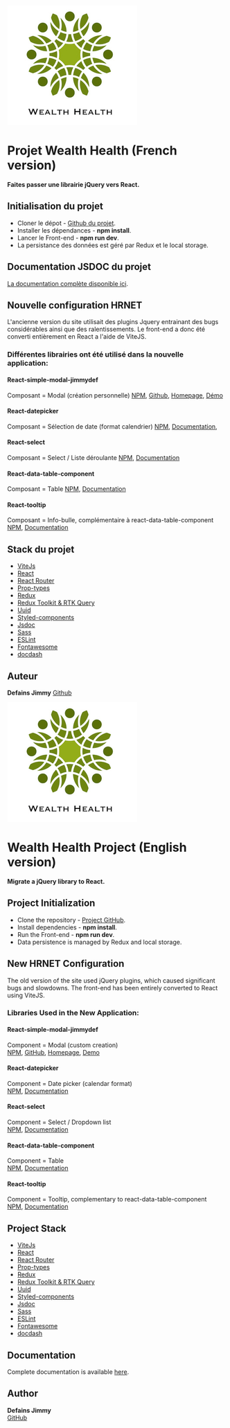 ![Wealth Health](src/assets/logo-title.png)

# Projet Wealth Health (French version)

**Faites passer une librairie jQuery vers React.**

## Initialisation du projet

- Cloner le dépot - [Github du projet](https://github.com/JimmyDef/Projet-WealthHealth).
- Installer les dépendances - **npm install**.
- Lancer le Front-end - **npm run dev**.
- La persistance des données est géré par Redux et le local storage.

## Documentation JSDOC du projet

[La documentation complète disponible ici](https://jimmydef.github.io/Projet-WealthHealth/).

## Nouvelle configuration HRNET

L'ancienne version du site utilisait des plugins Jquery entrainant des bugs considérables ainsi que des ralentissements. Le front-end a donc été converti entièrement en React a l'aide de ViteJS.

### Différentes librairies ont été utilisé dans la nouvelle application:

#### React-simple-modal-jimmydef

Composant = Modal (création personnelle)
[NPM](https://www.npmjs.com/package/react-simple-modal-jimmydef), [Github](https://github.com/JimmyDef/react-simple-modal-jimmydef), [Homepage](https://github.com/JimmyDef/react-simple-modal-jimmydef#readme), [Démo](https://jimmydef.github.io/react-simple-modal-jimmydef/)

#### React-datepicker

Composant = Sélection de date (format calendrier)
[NPM](https://www.npmjs.com/package/react-datepicker), [Documentation](https://reactdatepicker.com/),

#### React-select

Composant = Select / Liste déroulante
[NPM](https://www.npmjs.com/package/react-select), [Documentation](https://react-select.com/home)

#### React-data-table-component

Composant = Table
[NPM](https://www.npmjs.com/package/react-data-table-component), [Documentation](https://react-data-table-component.netlify.app/?path=/docs/getting-started-intro--docs)

#### React-tooltip

Composant = Info-bulle, complémentaire à react-data-table-component
[NPM](https://www.npmjs.com/package/react-tooltip), [Documentation](https://react-tooltip.com/docs/getting-started)

## Stack du projet

- [ViteJs](https://vitejs.dev/)
- [React ](https://fr.reactjs.org/)
- [React Router ](https://reactrouter.com/)
- [Prop-types](https://www.npmjs.com/package/prop-types)
- [Redux](https://redux.js.org/)
- [Redux Toolkit & RTK Query](https://redux-toolkit.js.org/)
- [Uuid](https://www.npmjs.com/package/uuid)
- [Styled-components](https://www.npmjs.com/package/uuid)
- [Jsdoc](https://jsdoc.app/)
- [Sass](https://sass-lang.com/)
- [ESLint ](https://eslint.org/)
- [Fontawesome ](https://fontawesome.com/)
- [docdash](https://www.npmjs.com/package/docdash)

## Auteur

**Defains Jimmy**
[Github](https://github.com/JimmyDef/)

![Wealth Health](src/assets/logo-title.png)

# Wealth Health Project (English version)

**Migrate a jQuery library to React.**

## Project Initialization

- Clone the repository - [Project GitHub](https://github.com/JimmyDef/Projet-WealthHealth).
- Install dependencies - **npm install**.
- Run the Front-end - **npm run dev**.
- Data persistence is managed by Redux and local storage.

## New HRNET Configuration

The old version of the site used jQuery plugins, which caused significant bugs and slowdowns. The front-end has been entirely converted to React using ViteJS.

### Libraries Used in the New Application:

#### React-simple-modal-jimmydef

Component = Modal (custom creation)  
[NPM](https://www.npmjs.com/package/react-simple-modal-jimmydef), [GitHub](https://github.com/JimmyDef/react-simple-modal-jimmydef), [Homepage](https://github.com/JimmyDef/react-simple-modal-jimmydef#readme), [Demo](https://jimmydef.github.io/react-simple-modal-jimmydef/)

#### React-datepicker

Component = Date picker (calendar format)  
[NPM](https://www.npmjs.com/package/react-datepicker), [Documentation](https://reactdatepicker.com/)

#### React-select

Component = Select / Dropdown list  
[NPM](https://www.npmjs.com/package/react-select), [Documentation](https://react-select.com/home)

#### React-data-table-component

Component = Table  
[NPM](https://www.npmjs.com/package/react-data-table-component), [Documentation](https://react-data-table-component.netlify.app/?path=/docs/getting-started-intro--docs)

#### React-tooltip

Component = Tooltip, complementary to react-data-table-component  
[NPM](https://www.npmjs.com/package/react-tooltip), [Documentation](https://react-tooltip.com/docs/getting-started)

## Project Stack

- [ViteJs](https://vitejs.dev/)
- [React](https://reactjs.org/)
- [React Router](https://reactrouter.com/)
- [Prop-types](https://www.npmjs.com/package/prop-types)
- [Redux](https://redux.js.org/)
- [Redux Toolkit & RTK Query](https://redux-toolkit.js.org/)
- [Uuid](https://www.npmjs.com/package/uuid)
- [Styled-components](https://styled-components.com/)
- [Jsdoc](https://jsdoc.app/)
- [Sass](https://sass-lang.com/)
- [ESLint](https://eslint.org/)
- [Fontawesome](https://fontawesome.com/)
- [docdash](https://www.npmjs.com/package/docdash)

## Documentation

Complete documentation is available [here](https://jimmydef.github.io/Projet-WealthHealth/).

## Author

**Defains Jimmy**  
[GitHub](https://github.com/JimmyDef/)
